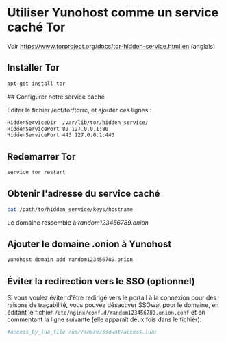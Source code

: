 # Utiliser Yunohost comme un service caché Tor

Voir https://www.torproject.org/docs/tor-hidden-service.html.en (anglais)

## Installer Tor

```bash
apt-get install tor 
```

## Configurer notre service caché

Editer le fichier /ect/tor/torrc, et ajouter ces lignes :

```bash
HiddenServiceDir  /var/lib/tor/hidden_service/
HiddenServicePort 80 127.0.0.1:80
HiddenServicePort 443 127.0.0.1:443
```

## Redemarrer Tor

```bash
service tor restart
```


## Obtenir l'adresse du service caché

```bash
cat /path/to/hidden_service/keys/hostname
```

Le domaine ressemble à *random123456789.onion*

## Ajouter le domaine .onion à Yunohost

```bash
yunohost domain add random123456789.onion
```

## Éviter la redirection vers le SSO (optionnel)

Si vous voulez éviter d'être redirigé vers le portail à la connexion pour des raisons de traçabilité, vous pouvez désactiver SSOwat pour le domaine, en éditant le fichier `/etc/nginx/conf.d/random123456789.onion.conf` et en commentant la ligne suivante (elle apparaît deux fois dans le fichier):

```bash
#access_by_lua_file /usr/share/ssowat/access.lua;
```

